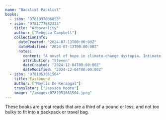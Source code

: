 ```yaml
---
name: "Backlist Packlist"
books: 
  - isbn: "9781937006853"
  - isbn: "9781777682323"
    title: "Arboreality"
    author: ["Rebecca Campbell"]
    collectionInfo:
      dateCreated: "2024-07-13T00:00:00Z"
      dateModified: "2024-07-13T00:00:00Z"
      notes: 
        content: "A novel of hope in climate-change dystopia. Intimate scenes of resilience and recollection."
        attribution: "Steven"
        dateCreated: "2024-12-04T00:00:00Z"
        dateModified: "2024-12-04T00:00:00Z"
  - isbn: "9781953861504"
    title: Eastbound
    author: ["Maylis De Kerangal"]
    translator: ["Jessica Moore"]
    image: "/images/9781953861504.jpeg"
---
```


These books are great reads that are a third of a pound or less, and not too bulky to fit into a backpack or travel bag.
